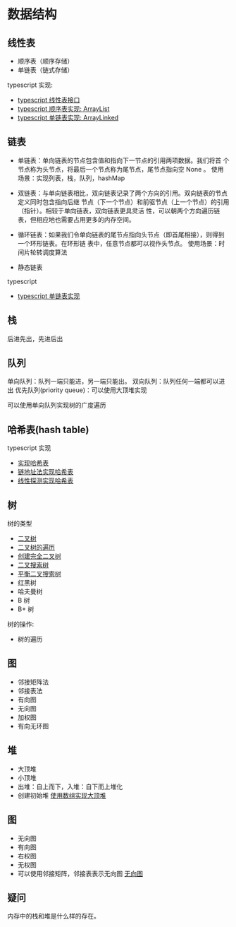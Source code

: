 # 数据结构

## 线性表
- 顺序表（顺序存储）
- 单链表（链式存储）

typescript 实现:
- [typescript 线性表接口](./List.ts)
- [typescript 顺序表实现: ArrayList](./list/ArrayList.ts)
- [typescript 单链表实现: ArrayLinked](./list/ArrayLinked.ts)

## 链表
- 单链表：单向链表的节点包含值和指向下一节点的引用两项数据。我们将首
个节点称为头节点，将最后一个节点称为尾节点，尾节点指向空 None 。
使用场景：实现列表，栈，队列，hashMap

- 双链表：与单向链表相比，双向链表记录了两个方向的引用。双向链表的节点定义同时包含指向后继
节点（下一个节点）和前驱节点（上一个节点）的引用（指针）。相较于单向链表，双向链表更具灵活
性，可以朝两个方向遍历链表，但相应地也需要占用更多的内存空间。

- 循环链表：如果我们令单向链表的尾节点指向头节点（即首尾相接），则得到一个环形链表。在环形链
表中，任意节点都可以视作头节点。
使用场景：时间片轮转调度算法

- 静态链表

typescript
- [typescript 单链表实现](./LinkedList.ts)


## 栈
后进先出，先进后出


## 队列
单向队列：队列一端只能进，另一端只能出。
双向队列：队列任何一端都可以进出
优先队列(priority queue)：可以使用大顶堆实现 

可以使用单向队列实现树的广度遍历


## 哈希表(hash table)

typescript 实现
- [实现哈希表](./hash-map/index.md)
- [链地址法实现哈希表](./hash-map/LinkedHashMap.ts)
- [线性探测实现哈希表](./hash-map/LinearHashMap.ts)

## 树
树的类型
- [二叉树](./tree/binary-tree.md)
- [二叉树的遍历](./tree/BinaryTree.ts)
- [创建完全二叉树](./tree/CompleteBinaryTree.ts)
- [二叉搜索树](./tree/BinarySearchTree.ts)
- [平衡二叉搜索树](./tree/AVLTree.ts)
- 红黑树
- 哈夫曼树
- B 树
- B+ 树


树的操作:
- 树的遍历


## 图
- 邻接矩阵法
- 邻接表法
- 有向图
- 无向图
- 加权图
- 有向无环图


## 堆
- 大顶堆
- 小顶堆
- 出堆：自上而下，入堆：自下而上堆化
- 创建初始堆
[使用数组实现大顶堆](./heap/MaxHeap.ts)

## 图
- 无向图
- 有向图
- 右权图
- 无权图
- 可以使用邻接矩阵，邻接表表示无向图
[无向图](./graph/graph.ts)

## 疑问
内存中的栈和堆是什么样的存在。